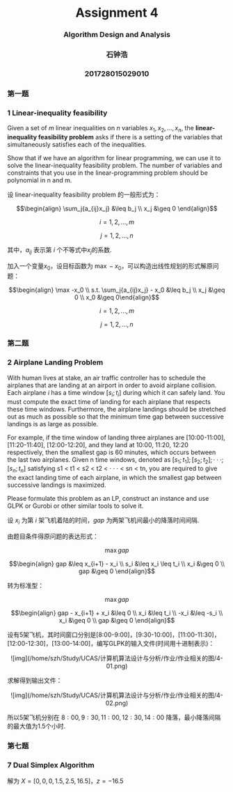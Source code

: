 # <center>Assignment 4</center>
### <center>Algorithm Design and Analysis</center>
### <center>石钟浩</center>
### <center>201728015029010</center>

### 第一题

### 1 Linear-inequality feasibility

Given a set of $m$ linear inequalities on $n$ variables $x_1, x_2, ..., x_n$, the **linear-inequality feasibility problem** asks if there is a setting of the variables that
simultaneously satisfies each of the inequalities.

Show that if we have an algorithm for linear programming, we can use it to
solve the linear-inequality feasibility problem. The number of variables and constraints that you use in the linear-programming problem should be polynomial
in n and m.

设 linear-inequality feasibility problem 的一般形式为：

$$\begin{align} \sum_j{a_{ij}x_j} &\leq b_j \\
x_j &\geq 0 \end{align}$$

$$i = 1, 2, ..., m$$

$$j = 1, 2, ..., n$$

其中，$a_{ij}$ 表示第 $i$ 个不等式中$x_j$的系数.

加入一个变量$x_0$，设目标函数为 $\max -x_0$，可以构造出线性规划的形式解原问题：

$$\begin{align} \max -x_0 \\
s.t. \sum_j{a_{ij}x_j} - x_0 &\leq b_j \\
x_j &\geq 0 \\ 
x_0 &\geq 0\end{align}$$

$$i = 1, 2, ..., m$$

$$j = 1, 2, ..., n$$

### 第二题

### 2 Airplane Landing Problem

With human lives at stake, an air traffic controller has to schedule the airplanes
that are landing at an airport in order to avoid airplane collision. Each airplane
$i$ has a time window $[s_i; t_i]$ during which it can safely land. You must compute
the exact time of landing for each airplane that respects these time windows. Furthermore, the airplane landings should be stretched out as much as possible
so that the minimum time gap between successive landings is as large as possible.

For example, if the time window of landing three airplanes are [10:00-11:00], [11:20-11:40], [12:00-12:20], and they land at 10:00, 11:20, 12:20 respectively, then the smallest gap is 60 minutes, which occurs between the last two airplanes. Given n time windows, denoted as $[s_1; t_1]; [s_2; t_2]; · · · ; [s_n; t_n]$ satisfying s1 < t1 < s2 < t2 < · · · < sn < tn, you are required to give the exact landing time of each airplane, in which the smallest gap between successive landings is maximized.

Please formulate this problem as an LP, construct an instance and use GLPK
or Gurobi or other similar tools to solve it.

设 $x_i$ 为第 $i$ 架飞机着陆的时间，$gap$ 为两架飞机间最小的降落时间间隔.

由题目条件得原问题的表达形式：

$$\max gap$$

$$\begin{align} gap &\leq x_{i+1} - x_i \\ 
s_i &\leq x_i \leq t_i \\
x_i &\geq 0 \\
gap &\geq 0 \end{align}$$

转为标准型：

$$\max gap$$

$$\begin{align} gap - x_{i+1} + x_i &\leq 0 \\ 
x_i &\leq t_i \\
-x_i &\leq -s_i \\
x_i &\geq 0 \\
gap &\geq 0 \end{align}$$

设有5架飞机，其时间窗口分别是[8:00-9:00]，[9:30-10:00]，[11:00-11:30]，[12:00-12:30]，[13:00-14:00]，编写GLPK的输入文件(时间用十进制表示)：

<center>![img](/home/szh/Study/UCAS/计算机算法设计与分析/作业/作业相关的图/4-01.png)</center>

求解得到输出文件：

<center>![img](/home/szh/Study/UCAS/计算机算法设计与分析/作业/作业相关的图/4-02.png)</center>

所以5架飞机分别在 $8:00, 9:30, 11:00, 12:30, 14:00$ 降落，最小降落间隔的最大值为1.5个小时.

### 第七题

### 7 Dual Simplex Algorithm

解为 $X = [  0, 0, 0, 1.5, 2.5, 16.5]$，$z = -16.5$
























